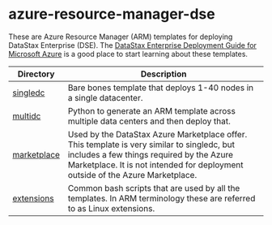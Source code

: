 # azure-resource-manager-dse

These are Azure Resource Manager (ARM) templates for deploying DataStax Enterprise (DSE).  The [DataStax Enterprise Deployment Guide for Microsoft Azure](https://academy.datastax.com/demos/enterprise-deployment-microsoft-azure-cloud) is a good place to start learning about these templates.

Directory | Description
--- | ---
[singledc](./singledc) | Bare bones template that deploys 1-40 nodes in a single datacenter.
[multidc](./multidc) | Python to generate an ARM template across multiple data centers and then deploy that.
[marketplace](./marketplace) | Used by the DataStax Azure Marketplace offer.  This template is very similar to singledc, but includes a few things required by the Azure Marketplace.  It is not intended for deployment outside of the Azure Marketplace.
[extensions](./extensions) | Common bash scripts that are used by all the templates.  In ARM terminology these are referred to as Linux extensions.
